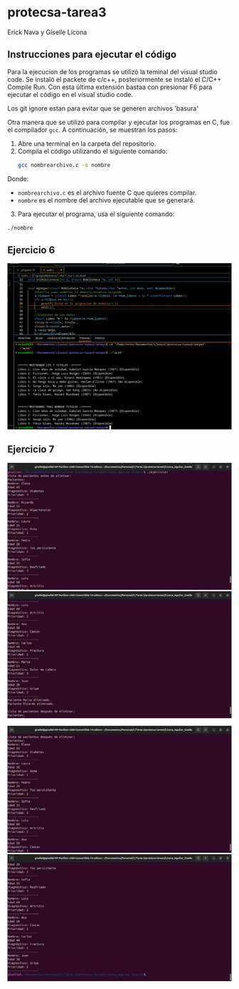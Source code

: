 # protecsa-tarea3
Erick Nava y Giselle Licona

## Instrucciones para ejecutar el código

Para la ejecucion de los programas se utilizó la teminal del visual studio code. Se instaló
el packete de c/c++, posteriormente se instaló el C/C++ Compile Run. Con esta última extensión 
bastaa con presionar F6 para ejecutar el código en el visual studio code.

Los git ignore estan para evitar que se generen archivos 'basura'

Otra manera que se utilizó para compilar y ejecutar los programas en C, fue el compilador `gcc`. A continuación, se muestran los pasos:

1. Abre una terminal en la carpeta del repositorio.
2. Compila el código utilizando el siguiente comando:
   ```bash
   gcc nombrearchivo.c -o nombre
Donde:

- `nombrearchivo.c` es el archivo fuente C que quieres compilar.
- `nombre` es el nombre del archivo ejecutable que se generará.

3. Para ejecutar el programa, usa el siguiente comando:

```bash
./nombre
```
## Ejercicio 6
![Lista Libros biblioteca](actividad6.png)


## Ejercicio 7
![Lista Pacientes 1](img-ejercicio7/Ej7-1.png)
![Lista Pacientes 1.2](img-ejercicio7/ej7-2.png)

![Lista Pacientes después de eliminar 1](img-ejercicio7/ej7-3.png)
![Lista Pacientes después de eliminar 1.2](img-ejercicio7/ej7-4.png)




